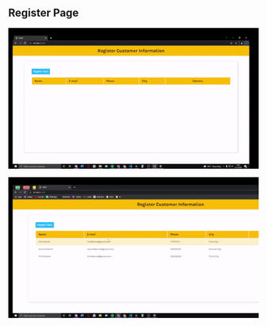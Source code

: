 ## Register Page

<p align="center">
  <img width="1000" src="RegisterClient1.gif">
</p>

<p align="center">
  <img width="1000" src="RegisterClient2.gif">
</p>
